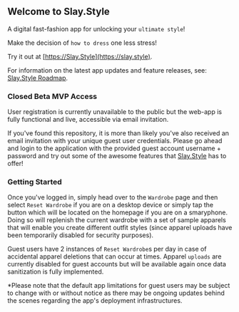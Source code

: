 ## Welcome to Slay.Style

A digital fast-fashion app for unlocking your `ultimate style`!

Make the decision of `how to dress` one less stress!

Try it out at [https://Slay.Style](https://slay.style).

For information on the latest app updates and feature releases, see: [Slay.Style Roadmap](https://slay.style/roadmap).

### Closed Beta MVP Access

User registration is currently unavailable to the public but the web-app is fully functional and live, accessible via email invitation.

If you've found this repository, it is more than likely you've also received an email invitation with your unique guest user credentials. Please go ahead and login to the application with the provided guest account username + password and try out some of the awesome features that [Slay.Style](https://slay.style) has to offer!

### Getting Started

Once you've logged in, simply head over to the `Wardrobe` page and then select `Reset Wardrobe` if you are on a desktop device or simply tap the button which will be located on the homepage if you are on a smaryphone. Doing so will replenish the current wardrobe with a set of sample apparels that will enable you create different outfit styles (since apparel uploads have been temporarily disabled for security purposes).

Guest users have 2 instances of `Reset Wardrobe`s per day in case of accidental apparel deletions that can occur at times.
Apparel `uploads` are currently disabled for guest accounts but will be available again once data sanitization is fully implemented.

*Please note that the default app limitations for guest users may be subject to change with or without notice as there may be ongoing updates behind the scenes regarding the app's deployment infrastructures.
